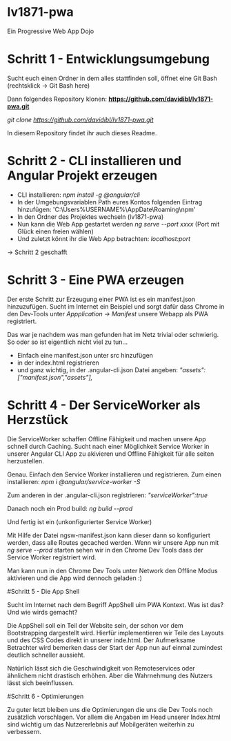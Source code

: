 # lv1871-pwa
Ein Progressive Web App Dojo


# Schritt 1 - Entwicklungsumgebung

Sucht euch einen Ordner in dem alles stattfinden soll, öffnet eine Git Bash (rechtsklick -> Git Bash here)

Dann folgendes Repository klonen:
**https://github.com/davidibl/lv1871-pwa.git**

*git clone https://github.com/davidibl/lv1871-pwa.git*

In diesem Repository findet ihr auch dieses Readme.

# Schritt 2 - CLI installieren und Angular Projekt erzeugen

- CLI installieren: *npm install -g @angular/cli*
- In der Umgebungsvariablen Path eures Kontos folgenden Eintrag hinzufügen: 'C:\Users\%USERNAME%\AppDate\Roaming\npm'
- In den Ordner des Projektes wechseln (lv1871-pwa)
- Nun kann die Web App gestartet werden *ng serve --port xxxx* (Port mit Glück einen freien wählen)
- Und zuletzt könnt ihr die Web App betrachten: *localhost:port*

-> Schritt 2 geschafft

# Schritt 3 - Eine PWA erzeugen

Der erste Schritt zur Erzeugung einer PWA ist es ein manifest.json hinzuzufügen.
Sucht im Internet ein Beispiel und sorgt dafür dass Chrome in den Dev-Tools unter *Appplication -> Manifest* unsere Webapp als PWA registriert.

Das war je nachdem was man gefunden hat im Netz trivial oder schwierig. So oder so ist eigentlich nicht viel zu tun...
- Einfach eine manifest.json unter src hinzufügen
- in der index.html registrieren *<link rel="manifest" href="/manifest.json">*
- und ganz wichtig, in der .angular-cli.json Datei angeben: 
*"assets": ["manifest.json","assets"],*

# Schritt 4 - Der ServiceWorker als Herzstück

Die ServiceWorker schaffen Offline Fähigkeit und machen unsere App schnell durch Caching.
Sucht nach einer Möglichkeit Service Worker in unserer Angular CLI App zu akivieren und Offline Fähigkeit für alle seiten herzustellen.

Genau. Einfach den Service Worker installieren und registrieren.
Zum einen installieren:
*npm i @angular/service-worker -S*

Zum anderen in der .angular-cli.json registrieren:
*"serviceWorker":true*

Danach noch ein Prod build:
*ng build --prod*

Und fertig ist ein (unkonfigurierter Service Worker)

Mit Hilfe der Datei ngsw-manifest.json kann dieser dann so konfiguriert werden, dass alle Routes gecached werden. Wenn wir unsere App nun mit *ng serve --prod* starten sehen wir in den Chrome Dev Tools dass der Service Worker registriert wird.

Man kann nun in den Chrome Dev Tools unter Network den Offline Modus aktivieren und die App wird dennoch geladen :)

#Schritt 5 - Die App Shell

Sucht im Internet nach dem Begriff AppShell uim PWA Kontext. Was ist das? Und wie wirds gemacht?


Die AppShell soll ein Teil der Website sein, der schon vor dem Bootstrapping dargestellt wird.
Hierfür implementieren wir Teile des Layouts und des CSS Codes direkt in unserer inde.html.
Der Aufmerksame Betrachter wird bemerken dass der Start der App nun auf einmal zumindest deutlich schneller aussieht.

Natürlich lässt sich die Geschwindigkeit von Remoteservices oder ähnlichem nicht drastisch erhöhen. Aber die Wahrnehmung des Nutzers lässt sich beeinflussen.

#Schritt 6 - Optimierungen

Zu guter letzt bleiben uns die Optimierungen die uns die Dev Tools noch zusätzlich vorschlagen.
Vor allem die Angaben im Head unserer Index.html sind wichtig um das Nutzererlebnis auf Mobilgeräten weiterhin zu verbessern.
